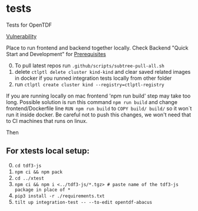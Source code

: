 # tests
Tests for OpenTDF

[Vulnerability](vulnerability)

Place to run frontend and backend together locally.
Check Backend "Quick Start and Development" for [Prerequisites](https://github.com/opentdf/backend#prerequisites)

0) To pull latest repos run `.github/scripts/subtree-pull-all.sh`
1) delete `ctlptl delete cluster kind-kind` and clear saved related images in docker if you runned integration tests locally from other folder
2) run `ctlptl create cluster kind --registry=ctlptl-registry`

If you are running locally on mac frontend 'npm run build' step may take too long. Possible solution is run this
command `npm run build` and change frontend/Dockerfile line `RUN npm run build` to `COPY build/ build/` so it won`t
run it inside docker. Be careful not to push this changes, we won't need that to CI machines that runs on linux.

Then

## For xtests local setup:
0) `cd tdf3-js`
1) `npm ci && npm pack`
2) `cd ../xtest`
3) `npm ci && npm i <../tdf3-js/*.tgz> # paste name of the tdf3-js package in place of *`
4) `pip3 install -r ./requirements.txt`
5) `tilt up integration-test -- --to-edit opentdf-abacus`
